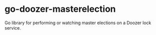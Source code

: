 go-doozer-masterelection
========================

Go library for performing or watching master elections on a Doozer lock service.
